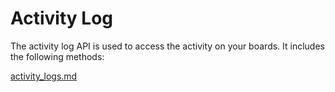 # Activity Log

The activity log API is used to access the activity on your boards. It includes the following methods:

[activity\_logs.md](activity\_logs.md "mention")
